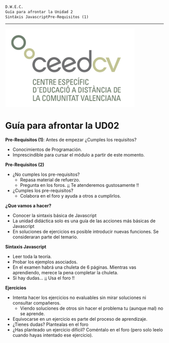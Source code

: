
```
D.W.E.C.
Guía para afrontar la Unidad 2
Sintáxis JavascriptPre-Requisitos (1)
```
---

![](../images/logo.png)


# Guía para afrontar la UD02

**Pre-Requisitos (1)**: Antes de empezar ¿Cumples los
requisitos?
* Conocimientos de Programación.
* Imprescindible para cursar el
módulo a partir de este momento.

**Pre-Requisitos (2)**
* ¿No cumples los pre-requisitos?
    * Repasa material de refuerzo.
    * Pregunta en los foros. ¡¡ Te atenderemos gustosamente !!
* ¿Cumples los pre-requisitos?
    * Colabora en el foro y ayuda a otros a cumplirlos.

**¿Que vamos a hacer?**
* Conocer la sintaxis básica de
Javascript
* La unidad didáctica solo es una guía de las acciones más básicas de Javascript
* En soluciones de ejercicios es
posible introducir nuevas funciones. Se consideraran parte del temario.

**Sintaxis Javascript**

* Leer toda la teoría.
* Probar los ejemplos asociados.
* En el examen habrá una chuleta de 6 páginas. Mientras vas
aprendiendo, merece la pena completar la chuleta.
* Si hay dudas... ¡¡ Usa el foro !!

**Ejercicios**

* Intenta hacer los ejercicios no evaluables sin mirar
soluciones ni consultar compañeros.
    * Viendo soluciones de otros sin hacer el problema tu
(aunque mal) no se aprende.
* Equivocarse en un ejercicio es parte del proceso de
aprendizaje.
* ¿Tienes dudas? Plantealas en el foro
* ¿Has planteado un ejercicio difícil? Coméntalo en el foro
(pero solo leelo cuando hayas intentado ese ejercicio).

